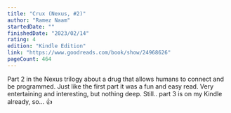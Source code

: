 ```yaml
---
title: "Crux (Nexus, #2)"
author: "Ramez Naam"
startedDate: ""
finishedDate: "2023/02/14"
rating: 4
edition: "Kindle Edition"
link: "https://www.goodreads.com/book/show/24968626"
pageCount: 464
---
```

Part 2 in the Nexus trilogy about a drug that allows humans to connect and be programmed. Just like the first part it was a fun and easy read. Very entertaining and interesting, but nothing deep. Still.. part 3 is on my Kindle already, so... 👍

